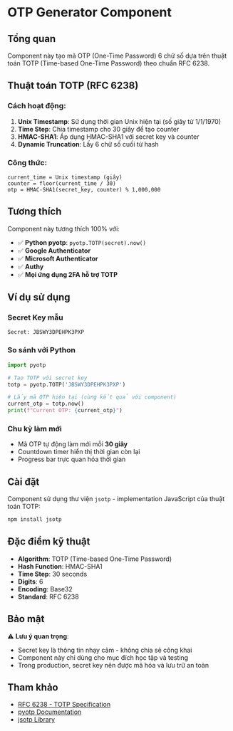 # OTP Generator Component

## Tổng quan
Component này tạo mã OTP (One-Time Password) 6 chữ số dựa trên thuật toán TOTP (Time-based One-Time Password) theo chuẩn RFC 6238.

## Thuật toán TOTP (RFC 6238)

### Cách hoạt động:
1. **Unix Timestamp**: Sử dụng thời gian Unix hiện tại (số giây từ 1/1/1970)
2. **Time Step**: Chia timestamp cho 30 giây để tạo counter
3. **HMAC-SHA1**: Áp dụng HMAC-SHA1 với secret key và counter
4. **Dynamic Truncation**: Lấy 6 chữ số cuối từ hash

### Công thức:
```
current_time = Unix timestamp (giây)
counter = floor(current_time / 30)
otp = HMAC-SHA1(secret_key, counter) % 1,000,000
```

## Tương thích

Component này tương thích 100% với:
- ✅ **Python pyotp**: `pyotp.TOTP(secret).now()`
- ✅ **Google Authenticator**
- ✅ **Microsoft Authenticator**
- ✅ **Authy**
- ✅ **Mọi ứng dụng 2FA hỗ trợ TOTP**

## Ví dụ sử dụng

### Secret Key mẫu
```
Secret: JBSWY3DPEHPK3PXP
```

### So sánh với Python
```python
import pyotp

# Tạo TOTP với secret key
totp = pyotp.TOTP('JBSWY3DPEHPK3PXP')

# Lấy mã OTP hiện tại (cùng kết quả với component)
current_otp = totp.now()
print(f"Current OTP: {current_otp}")
```

### Chu kỳ làm mới
- Mã OTP tự động làm mới mỗi **30 giây**
- Countdown timer hiển thị thời gian còn lại
- Progress bar trực quan hóa thời gian

## Cài đặt

Component sử dụng thư viện `jsotp` - implementation JavaScript của thuật toán TOTP:

```bash
npm install jsotp
```

## Đặc điểm kỹ thuật

- **Algorithm**: TOTP (Time-based One-Time Password)
- **Hash Function**: HMAC-SHA1
- **Time Step**: 30 seconds
- **Digits**: 6
- **Encoding**: Base32
- **Standard**: RFC 6238

## Bảo mật

⚠️ **Lưu ý quan trọng**:
- Secret key là thông tin nhạy cảm - không chia sẻ công khai
- Component này chỉ dùng cho mục đích học tập và testing
- Trong production, secret key nên được mã hóa và lưu trữ an toàn

## Tham khảo

- [RFC 6238 - TOTP Specification](https://tools.ietf.org/html/rfc6238)
- [pyotp Documentation](https://pyauth.github.io/pyotp/)
- [jsotp Library](https://github.com/LanceGin/jsotp)
